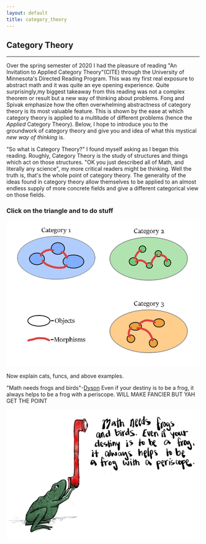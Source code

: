 ```yaml
---
layout: default
title: category_theory
---
```

<script language="javascript">
    function triangle() {
	     document.getElementById("category_game").setAttribute("usemap", "#triangle");
	     document.getElementById("category_game").src = "/game_triangle.jpg";

    }
    function home() {
	     document.getElementById("category_game").src = "/game_home.jpg";
	     document.getElementById("category_game").setAttribute("usemap","#home");
}
</script>

<map name="home">
        <area target="_blank" alt="Triangle" title="Triangle" nohref coords="187,266,257,64,109,69" shape="poly" onClick="triangle()">
</map>

<map name="triangle">
    <area target="_blank" alt="Home" title="Home" nohref coords="527,790,431,626,255,625,343,464,251,305,420,304,530,149,629,305,806,312,723,473,803,613,625,632" shape="poly" onClick="home()">
</map>

## Category Theory
___

Over the spring semester of 2020 I had the
pleasure of reading "An Invitation to Applied Category Theory"(CITE) through
the University of Minnesota's Directed Reading Program. This was my
first real exposure to abstract math and it was quite an eye
opening experience. Quite surprisingly,my biggest takeaway from this reading was
not a complex theorem or result but a new way of thinking about
problems. Fong and Spivak emphasize how the often overwhelming
abstractness of category theory is its most valuable feature. This is shown by the ease at which category theory is applied to a multitude of different problems (hence the *Applied*
Category Theory). Below, I hope to introduce you to the groundwork of
category theory and give you and idea of what this mystical *new way
of thinking* is.

"So what is Category Theory?" I found myself asking as I began this
reading. Roughly, Category Theory is the study of structures and
things which act on those structures. "OK you just described all of
Math, and literally any science", my more critical readers might be
thinking. Well the truth is, that's the whole point of category
theory. The generality of the ideas found in category theory allow
themselves to be applied to an almost endless supply of more concrete
fields and give a different categorical view on those fields.


### Click on the triangle and to do stuff
<img src="/game_home.jpg" usemap="#home" id="category_game">

Now explain cats, funcs, and above examples.



"Math needs frogs and birds"-[Dyson](http://www.ams.org/notices/200902/rtx090200212p.pdf) Even if your destiny is to be a frog, it
always helps to be a frog with a periscope. WILL MAKE FANCIER BUT YAH GET THE POINT

![Frog](/Frog.png)


